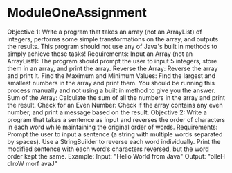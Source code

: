 # ModuleOneAssignment
Objective 1:
Write a program that takes an array (not an ArrayList) of integers, performs some simple transformations on the array, and outputs the results. This program should not use any of Java's built in methods to simply achieve these tasks!
Requirements:
Input an Array (not an ArrayList!): The program should prompt the user to input 5 integers, store them in an array, and print the array.
Reverse the Array: Reverse the array and print it.
Find the Maximum and Minimum Values: Find the largest and smallest numbers in the array and print them.  You should be running this process manually and not using a built in method to give you the answer.
Sum of the Array: Calculate the sum of all the numbers in the array and print the result.
Check for an Even Number: Check if the array contains any even number, and print a message based on the result.
Objective 2:
Write a program that takes a sentence as input and reverses the order of characters in each word while maintaining the original order of words.
Requirements:
Prompt the user to input a sentence (a string with multiple words separated by spaces).
Use a StringBuilder to reverse each word individually.
Print the modified sentence with each word’s characters reversed, but the word order kept the same.
Example:
Input: "Hello World from Java"
Output: "olleH dlroW morf avaJ"
